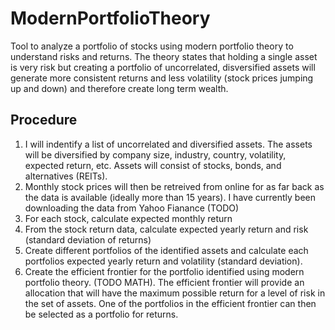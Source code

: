 # ModernPortfolioTheory
Tool to analyze a portfolio of stocks using modern portfolio theory to understand risks and returns. The theory states that holding a single asset is very risk but creating a portfolio of uncorrelated, disversified assets will generate more consistent returns and less volatility (stock prices jumping up and down) and therefore create long term wealth. 

## Procedure

1. I will indentify a list of uncorrelated and diversified assets. The assets will be diversified by company size, industry, country, volatility, expected return, etc. Assets will consist of stocks, bonds, and alternatives (REITs). 
1. Monthly stock prices will then be retreived from online for as far back as the data is available (ideally more than 15 years). I have currently been downloading the data from Yahoo Fianance (TODO)
1. For each stock, calculate expected monthly return 
1. From the stock return data, calculate expected yearly return and risk (standard deviation of returns)
1. Create different portfolios of the identified assets and calculate each portfolios expected yearly return and volatility (standard deviation).
1. Create the efficient frontier for the portfolio identified using modern portfolio theory. (TODO MATH). The efficient frontier will provide an allocation that will have the maximum possible return for a level of risk in the set of assets. One of the portfolios in the efficient frontier can then be selected as a portfolio for returns. 
